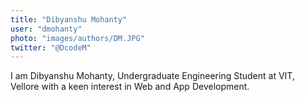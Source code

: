 ```yaml
---
title: "Dibyanshu Mohanty"
user: "dmohanty"
photo: "images/authors/DM.JPG"
twitter: "@DcodeM"
---
```

I am Dibyanshu Mohanty, Undergraduate Engineering Student at VIT, Vellore with a keen interest in Web and App Development. 
